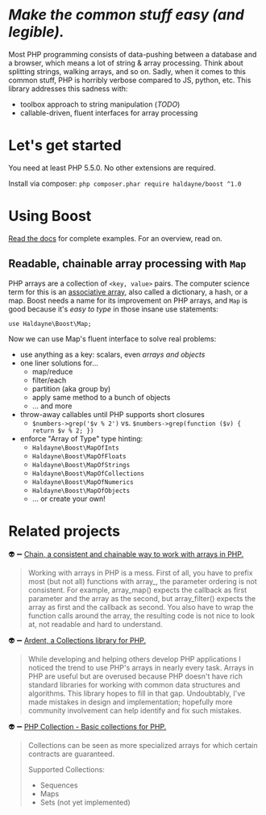 # *Make the common stuff easy (and legible).*

Most PHP programming consists of data-pushing between a database and a browser, which means a lot of string & array processing.  Think about splitting strings, walking arrays, and so on.  Sadly, when it comes to this common stuff, PHP is horribly verbose compared to JS, python, etc.  This library addresses this sadness with:

* toolbox approach to string manipulation (*TODO*)
* callable-driven, fluent interfaces for array processing

# Let's get started

You need at least PHP 5.5.0.  No other extensions are required.

Install via composer: `php composer.phar require haldayne/boost ^1.0`

# Using Boost

[Read the docs](http://haldayne-docs.readthedocs.org/en/latest/boost) for complete examples. For an overview, read on.

## Readable, chainable array processing with `Map`

PHP arrays are a collection of `<key, value>` pairs.  The computer science term for this is an [associative array](https://en.wikipedia.org/wiki/Associative_array), also called a dictionary, a hash, or a map.  Boost needs a name for its improvement on PHP arrays, and `Map` is good because it's *easy to type* in those insane use statements:

    use Haldayne\Boost\Map;

Now we can use Map's fluent interface to solve real problems:

* use anything as a key: scalars, even *arrays and objects*
* one liner solutions for...
   * map/reduce
   * filter/each
   * partition (aka group by)
   * apply same method to a bunch of objects
   * ... and more
* throw-away callables until PHP supports short closures
   * `$numbers->grep('$v % 2')` vs.
     `$numbers->grep(function ($v) { return $v % 2; })`
* enforce "Array of Type" type hinting:
   * `Haldayne\Boost\MapOfInts`
   * `Haldayne\Boost\MapOfFloats`
   * `Haldayne\Boost\MapOfStrings`
   * `Haldayne\Boost\MapOfCollections`
   * `Haldayne\Boost\MapOfNumerics`
   * `Haldayne\Boost\MapOfObjects`
   * ... or create your own!

# Related projects

:alien: :heavy_minus_sign: [Chain, a consistent and chainable way to work with arrays in PHP.](https://github.com/cocur/chain)

> Working with arrays in PHP is a mess. First of all, you have to prefix most (but not all) functions with array_, the parameter ordering is not consistent. For example, array_map() expects the callback as first parameter and the array as the second, but array_filter() expects the array as first and the callback as second. You also have to wrap the function calls around the array, the resulting code is not nice to look at, not readable and hard to understand.

:alien: :heavy_minus_sign: [Ardent, a Collections library for PHP.](https://github.com/morrisonlevi/Ardent)

> While developing and helping others develop PHP applications I noticed the trend to use PHP's arrays in nearly every task. Arrays in PHP are useful but are overused because PHP doesn't have rich standard libraries for working with common data structures and algorithms. This library hopes to fill in that gap. Undoubtably, I've made mistakes in design and implementation; hopefully more community involvement can help identify and fix such mistakes.


:alien: :heavy_minus_sign: [PHP Collection - Basic collections for PHP.](http://jmsyst.com/libs/PHP-Collection)

> Collections can be seen as more specialized arrays for which certain contracts are guaranteed.
>
> Supported Collections:
> * Sequences
> * Maps
> * Sets (not yet implemented)
